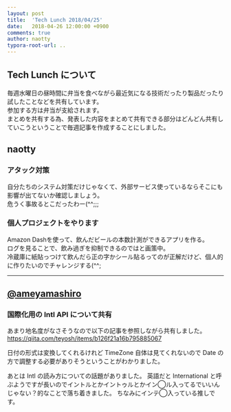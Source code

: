 ```yaml
---
layout: post
title:  'Tech Lunch 2018/04/25'
date:   2018-04-26 12:00:00 +0900
comments: true
author: naotty
typora-root-url: ..
---
```


## Tech Lunch について

毎週水曜日の昼時間に弁当を食べながら最近気になる技術だったり製品だったり試したことなどを共有しています。  
参加する方は弁当が支給されます。  
まとめを共有する為、発表した内容をまとめて共有できる部分はどんどん共有していこうということで毎週記事を作成することにしました。  

## naotty

### アタック対策
自分たちのシステム対策だけじゃなくて、外部サービス使っているならそこにも影響が出てないか確認しましょう。  
危うく事故るとこだったわー(^^;;;  

### 個人プロジェクトをやります
Amazon Dashを使って、飲んだビールの本数計測ができるアプリを作る。  
ログを見ることで、飲み過ぎを抑制できるのではと画策中。  
冷蔵庫に紙貼っつけて飲んだら正の字かシール貼るってのが正解だけど、個人的に作りたいのでチャレンジする(^^;


----

## [@ameyamashiro](https://github.com/ameyamashiro)

### 国際化用の Intl API について共有

あまり地名度がなさそうなので以下の記事を参照しながら共有しました。
https://qiita.com/teyosh/items/b126f21a16b795885067

日付の形式は変換してくれるけれど TimeZone 自体は見てくれないので Date の方で調整する必要がありそうということがわかりました。

あとは Intl の読み方についての話題がありました。
英語だと International と呼ぶようですが長いのでイントルとかイントゥルとかイン◯ル入ってるでいいんじゃない？的なことで落ち着きました。
ちなみにインテ◯入っている推しです。
